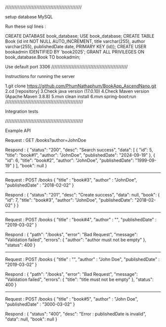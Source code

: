 /////////////////////////////////////////////////

setup database MySQL

Run these sql lines :

CREATE DATABASE book_database;
USE book_database;
CREATE TABLE Book (id int NOT NULL AUTO_INCREMENT, title varchar(255), author varchar(255), publishedDate date, PRIMARY KEY (id));
CREATE USER bookadmin IDENTIFIED BY 'book2025';
GRANT ALL PRIVILEGES ON book_database.Book TO bookadmin;

Use default port 3306
/////////////////////////////////////////////////

Instructions for running the server

1.git clone https://github.com/PhumNathaphum/BookApp_AscendNano.git
2.cd [repository]
3.Check java version (17.0.10)
4.Check Maven version (Apache Maven 3.8.8)
5.mvn clean install
6.mvn spring-boot:run
//////////////////////////////////////////////////

Integration tests

//////////////////////////////////////////////////

Example API

Request : GET /books?author=JohnDoe

Respond :
{
    "status": "200",
    "desc": "Search success",
    "data": [
        {
            "id": 5,
            "title": "book#1",
            "author": "JohnDoe",
            "publishedDate": "2024-09-19"
        },
        {
            "id": 6,
            "title": "book#2",
            "author": "JohnDoe",
            "publishedDate": "1999-09-19"
        }
    ],
    "book": null
}

-------------------------------------

Request : POST /books
{
    "title" : "book#3",
    "author" : "JohnDoe",
    "publishedDate" : "2018-02-02" 
}

Respond :
{
    "status": "201",
    "desc": "Create success",
    "data": null,
    "book": {
        "id": 7,
        "title": "book#3",
        "author": "JohnDoe",
        "publishedDate": "2018-02-02"
    }
}

---------------------------------------

Request : POST /books
{
    "title" : "book#4",
    "author" : "",
    "publishedDate" : "2019-03-02" 
}

Respond :
{
    "path": "/books",
    "error": "Bad Request",
    "message": "Validation failed",
    "errors": {
        "author": "author must not be empty"
    },
    "status": 400
}

----------------------------------------

Request : POST /books
{
    "title" : "",
    "author" : "John Doe",
    "publishedDate" : "2019-03-02" 
}

Respond :
{
    "path": "/books",
    "error": "Bad Request",
    "message": "Validation failed",
    "errors": {
        "title": "title must not be empty"
    },
    "status": 400
}

-------------------------------------

Request : POST /books
{
    "title" : "book#5",
    "author" : "John Doe",
    "publishedDate" : "3000-03-02" 
}

Respond :
{
    "status": "400",
    "desc": "Error : publishedDate is invalid",
    "data": null,
    "book": null
}
